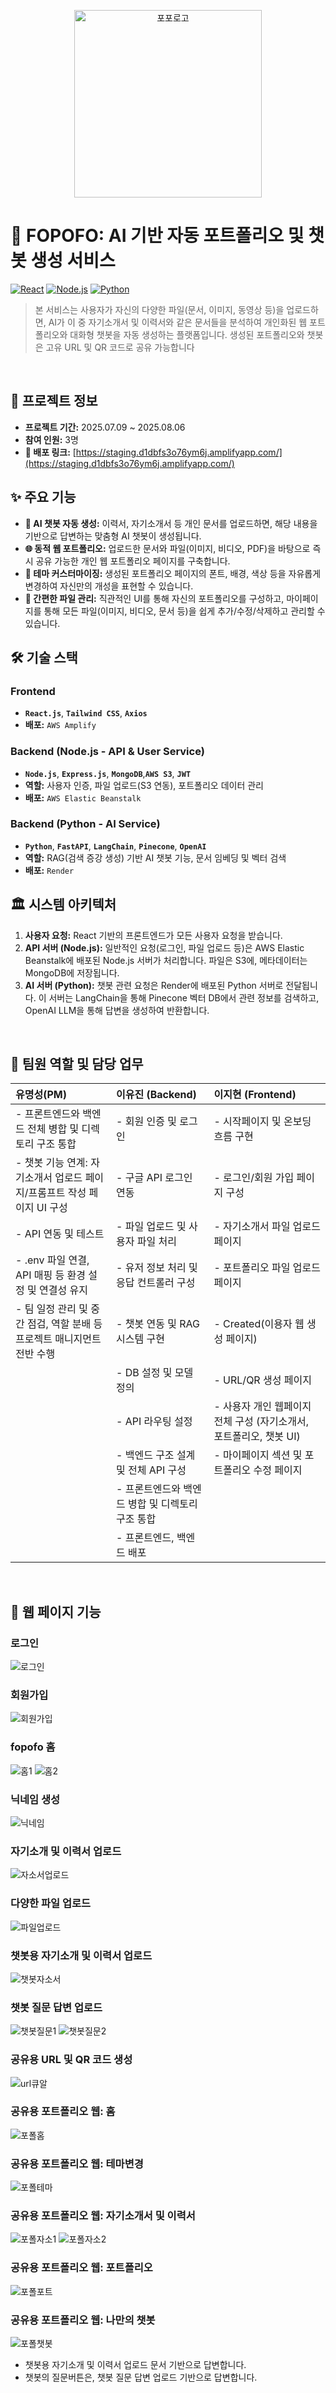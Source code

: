 <p align="center">
  <img src="images/Fopofo-Logo-v2.png" alt="포포로고" width="300">
</p>

# 🤖 FOPOFO: AI 기반 자동 포트폴리오 및 챗봇 생성 서비스

[![React](https://img.shields.io/badge/React-61DAFB?style=for-the-badge&logo=react&logoColor=black)](https://reactjs.org/) [![Node.js](https://img.shields.io/badge/Node.js-339933?style=for-the-badge&logo=nodedotjs&logoColor=white)](https://nodejs.org/) [![Python](https://img.shields.io/badge/Python-3776AB?style=for-the-badge&logo=python&logoColor=white)](https://www.python.org/)

> 본 서비스는 사용자가 자신의 다양한 파일(문서, 이미지, 동영상 등)을 업로드하면, AI가 이 중 자기소개서 및 이력서와 같은 문서들을 분석하여 개인화된 웹 포트폴리오와 대화형 챗봇을 자동 생성하는 플랫폼입니다. 생성된 포트폴리오와 챗봇은 고유 URL 및 QR 코드로 공유 가능합니다

<br>

## **📜 프로젝트 정보**

-   **프로젝트 기간:** 2025.07.09 ~ 2025.08.06
-   **참여 인원:** 3명
-   **🔗 배포 링크:** [https://staging.d1dbfs3o76ym6j.amplifyapp.com/](https://staging.d1dbfs3o76ym6j.amplifyapp.com/)

## **✨ 주요 기능**

-   **🤖 AI 챗봇 자동 생성:** 이력서, 자기소개서 등 개인 문서를 업로드하면, 해당 내용을 기반으로 답변하는 맞춤형 AI 챗봇이 생성됩니다.
-   **🌐 동적 웹 포트폴리오:** 업로드한 문서와 파일(이미지, 비디오, PDF)을 바탕으로 즉시 공유 가능한 개인 웹 포트폴리오 페이지를 구축합니다.
-   **🎨 테마 커스터마이징:** 생성된 포트폴리오 페이지의 폰트, 배경, 색상 등을 자유롭게 변경하여 자신만의 개성을 표현할 수 있습니다.
-   **🚀 간편한 파일 관리:** 직관적인 UI를 통해 자신의 포트폴리오를 구성하고, 마이페이지를 통해 모든 파일(이미지, 비디오, 문서 등)을 쉽게 추가/수정/삭제하고 관리할 수 있습니다.

## **🛠️ 기술 스택**

### **Frontend**
-   **`React.js`**, **`Tailwind CSS`**, **`Axios`**
-   **배포:** `AWS Amplify`

### **Backend (Node.js - API & User Service)**
-   **`Node.js`**, **`Express.js`**, **`MongoDB`**,**`AWS S3`**, **`JWT`**
-   **역할:** 사용자 인증, 파일 업로드(S3 연동), 포트폴리오 데이터 관리
-   **배포:** `AWS Elastic Beanstalk`

### **Backend (Python - AI Service)**
-   **`Python`**, **`FastAPI`**, **`LangChain`**, **`Pinecone`**, **`OpenAI`**
-   **역할:** RAG(검색 증강 생성) 기반 AI 챗봇 기능, 문서 임베딩 및 벡터 검색
-   **배포:** `Render`

## **🏛️ 시스템 아키텍처**
1.  **사용자 요청:** React 기반의 프론트엔드가 모든 사용자 요청을 받습니다.
2.  **API 서버 (Node.js):** 일반적인 요청(로그인, 파일 업로드 등)은 AWS Elastic Beanstalk에 배포된 Node.js 서버가 처리합니다. 파일은 S3에, 메타데이터는 MongoDB에 저장됩니다.
3.  **AI 서버 (Python):** 챗봇 관련 요청은 Render에 배포된 Python 서버로 전달됩니다. 이 서버는 LangChain을 통해 Pinecone 벡터 DB에서 관련 정보를 검색하고, OpenAI LLM을 통해 답변을 생성하여 반환합니다.

<br>

## **👥 팀원 역할 및 담당 업무**

| 유명성(PM) | 이유진 (Backend) | 이지현 (Frontend) |
| :----- | :--------------- | :---------------- |
| - 프론트엔드와 백엔드 전체 병합 및 디렉토리 구조 통합 | - 회원 인증 및 로그인 | - 시작페이지 및 온보딩 흐름 구현 |
| - 챗봇 기능 연계: 자기소개서 업로드 페이지/프롬프트 작성 페이지 UI 구성 | - 구글 API 로그인 연동 | - 로그인/회원 가입 페이지 구성 |
| - API 연동 및 테스트 | - 파일 업로드 및 사용자 파일 처리 | - 자기소개서 파일 업로드 페이지 |
| - .env 파일 연결, API 매핑 등 환경 설정 및 연결성 유지 | - 유저 정보 처리 및 응답 컨트롤러 구성 | - 포트폴리오 파일 업로드 페이지 |
| - 팀 일정 관리 및 중간 점검, 역할 분배 등 프로젝트 매니지먼트 전반 수행 | - 챗봇 연동 및 RAG 시스템 구현 | - Created(이용자 웹 생성 페이지) |
| | - DB 설정 및 모델 정의 | - URL/QR 생성 페이지 |
| | - API 라우팅 설정 | - 사용자 개인 웹페이지 전체 구성 (자기소개서, 포트폴리오, 챗봇 UI) |
| | - 백엔드 구조 설계 및 전체 API 구성 | - 마이페이지 섹션 및 포트폴리오 수정 페이지 |
| | - 프론트엔드와 백엔드 병합 및 디렉토리 구조 통합 | |
| | - 프론트엔드, 백엔드 배포 | |

<br>

## **📄 웹 페이지 기능**

### **로그인**
![로그인](images/login.png)

### **회원가입**
![회원가입](images/sign.png)

### **fopofo 홈**
![홈1](images/home1.png)
![홈2](images/home2.png)

### **닉네임 생성**
![닉네임](images/nickname.png)

### **자기소개 및 이력서 업로드**
![자소서업로드](images/introup.png)

### **다양한 파일 업로드**
![파일업로드](images/uploads.png)

### **챗봇용 자기소개 및 이력서 업로드**
![챗봇자소서](images/chatbotintro.png)

### **챗봇 질문 답변 업로드**
![챗봇질문1](images/chatprompt1.png)
![챗봇질문2](images/chatbotprompt2.png)

### **공유용 URL 및 QR 코드 생성**
![url큐알](images/urlqr.png)

### **공유용 포트폴리오 웹: 홈**
![포폴홈](images/pofohome.png)

### **공유용 포트폴리오 웹: 테마변경**
![포폴테마](images/pofotema.png)

### **공유용 포트폴리오 웹: 자기소개서 및 이력서**
![포폴자소1](images/pofointro1.png)
![포폴자소2](images/pofointro2.png)

### **공유용 포트폴리오 웹: 포트폴리오**
![포폴포트](images/pofoport.png)

### **공유용 포트폴리오 웹: 나만의 챗봇**
![포폴챗봇](images/pofochat.png)
- 챗봇용 자기소개 및 이력서 업로드 문서 기반으로 답변합니다.
- 챗봇의 질문버튼은, 챗봇 질문 답변 업로드 기반으로 답변합니다.

<br>